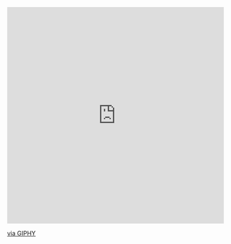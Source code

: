 <div style="width:100%;height:0;padding-bottom:100%;position:relative;"><iframe src="https://giphy.com/embed/aoUj5d9sSCLTyxQVht" width="100%" height="100%" style="position:absolute" frameBorder="0" class="giphy-embed" allowFullScreen></iframe></div><p><a href="https://giphy.com/stickers/love-green-aoUj5d9sSCLTyxQVht">via GIPHY</a></p> 
